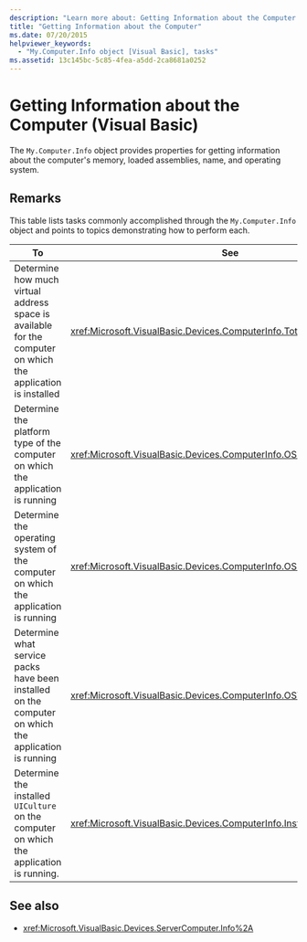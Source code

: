 ```yaml
---
description: "Learn more about: Getting Information about the Computer (Visual Basic)"
title: "Getting Information about the Computer"
ms.date: 07/20/2015
helpviewer_keywords:
  - "My.Computer.Info object [Visual Basic], tasks"
ms.assetid: 13c145bc-5c85-4fea-a5dd-2ca8681a0252
---
```

# Getting Information about the Computer (Visual Basic)

The `My.Computer.Info` object provides properties for getting information about the computer's memory, loaded assemblies, name, and operating system.

## Remarks

This table lists tasks commonly accomplished through the `My.Computer.Info` object and points to topics demonstrating how to perform each.

|To|See|
|---|---|
|Determine how much virtual address space is available for the computer on which the application is installed|<xref:Microsoft.VisualBasic.Devices.ComputerInfo.TotalVirtualMemory%2A>|
|Determine the platform type of the computer on which the application is running|<xref:Microsoft.VisualBasic.Devices.ComputerInfo.OSPlatform%2A>|
|Determine the operating system of the computer on which the application is running|<xref:Microsoft.VisualBasic.Devices.ComputerInfo.OSFullName%2A>|
|Determine what service packs have been installed on the computer on which the application is running|<xref:Microsoft.VisualBasic.Devices.ComputerInfo.OSVersion%2A>|
|Determine the installed `UICulture` on the computer on which the application is running.|<xref:Microsoft.VisualBasic.Devices.ComputerInfo.InstalledUICulture%2A>|

## See also

- <xref:Microsoft.VisualBasic.Devices.ServerComputer.Info%2A>
